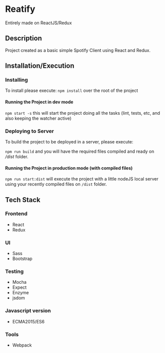 # Reatify 
  
Entirely made on ReactJS/Redux

## Description
Project created as a basic simple Spotify Client using React and Redux.

## Installation/Execution

### Installing
To install please execute: 
`npm install` over the root of the project

#### Running the Project in dev mode
`npm start -s` this will start the project doing all the tasks (lint, tests, etc, and also keeping the watcher active)

### Deploying to Server
To build the project to be deployed in a server, please execute:

`npm run build` and you will have the required files compiled and ready on */dist* folder. 

#### Running the Project in production mode (with compiled files)
`npm run start:dist` will execute the project with a little nodeJS local server using your recently compiled files on `/dist` folder.

## Tech Stack

### Frontend
- React
- Redux 

### UI
- Sass
- Bootstrap 

### Testing
- Mocha
- Expect 
- Enzyme
- jsdom

### Javascript version
- ECMA2015/ES6

### Tools
- Webpack
